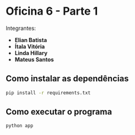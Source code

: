 # Oficina 6 - Parte 1

Integrantes:
 - **Elian Batista**
 - **Ítala Vitória**
 - **Linda Hillary**
 - **Mateus Santos**

## Como instalar as dependências

```bash
pip install -r requirements.txt
```

## Como executar o programa

```bash
python app
```